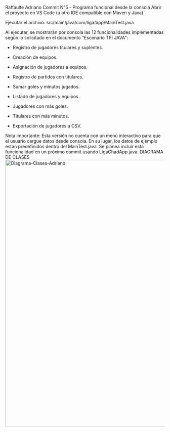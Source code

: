Raffaulte Adriano
Commit N°5 - Programa funcional desde la consola
Abrir el proyecto en VS Code (u otro IDE compatible con Maven y Java).

Ejecutar el archivo:
src/main/java/com/liga/app/MainTest.java

Al ejecutar, se mostrarán por consola las 12 funcionalidades implementadas según lo solicitado en el documento "Escenario TPI JAVA":

* Registro de jugadores titulares y suplentes.

* Creación de equipos.

* Asignación de jugadores a equipos.

* Registro de partidos con titulares.

* Sumar goles y minutos jugados.

* Listado de jugadores y equipos.

* Jugadores con más goles.

* Titulares con más minutos.

* Exportación de jugadores a CSV.

 Nota importante:
Esta versión no cuenta con un menú interactivo para que el usuario cargue datos desde consola.
En su lugar, los datos de ejemplo están predefinidos dentro del MainTest.java.
Se planea incluir esta funcionalidad en un próximo commit usando LigaChadApp.java.
DIAGRAMA DE CLASES
<img width="1335" height="844" alt="Diagrama-Clases-Adriano" src="https://github.com/user-attachments/assets/5369d0a9-3ac3-450a-b46c-db2f3adc2f38" />
